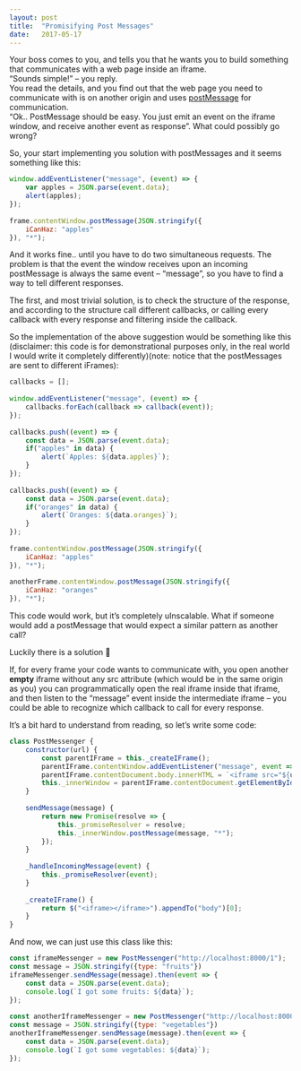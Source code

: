 ```yaml
---
layout: post
title:  "Promisifying Post Messages"
date:   2017-05-17
---
```


Your boss comes to you, and tells you that he wants you to build something that communicates with a web page inside an iframe.  
“Sounds simple!” – you reply.  
You read the details, and you find out that the web page you need to communicate with is on another origin and uses  [postMessage](https://developer.mozilla.org/en-US/docs/Web/API/Window/postMessage)  for communication.  
“Ok.. PostMessage should be easy. You just emit an event on the iframe window, and receive another event as response”. What could possibly go wrong?

So, your start implementing you solution with postMessages and it seems something like this:

```javascript
window.addEventListener("message", (event) => {
    var apples = JSON.parse(event.data);
    alert(apples);
});
 
frame.contentWindow.postMessage(JSON.stringify({
    iCanHaz: "apples"
}), "*");
```

And it works fine.. until you have to do two simultaneous requests. The problem is that the event the window receives upon an incoming postMessage is always the same event – “message”, so you have to find a way to tell different responses.

The first, and most trivial solution, is to check the structure of the response, and according to the structure call different callbacks, or calling every callback with every response and filtering inside the callback.

So the implementation of the above suggestion would be something like this (disclaimer: this code is for demonstrational purposes only, in the real world I would write it completely differently)(note: notice that the postMessages are sent to different iFrames):

```javascript
callbacks = [];
 
window.addEventListener("message", (event) => {
    callbacks.forEach(callback => callback(event));
});
 
callbacks.push((event) => {
    const data = JSON.parse(event.data);
    if("apples" in data) {
        alert(`Apples: ${data.apples}`);
    }
});
 
callbacks.push((event) => {
    const data = JSON.parse(event.data);
    if("oranges" in data) {
        alert(`Oranges: ${data.oranges}`);
    }
});
 
frame.contentWindow.postMessage(JSON.stringify({
    iCanHaz: "apples"
}), "*");
 
anotherFrame.contentWindow.postMessage(JSON.stringify({
    iCanHaz: "oranges"
}), "*");
```

This code would work, but it’s completely uInscalable. What if someone would add a postMessage that would expect a similar pattern as another call?

Luckily there is a solution 🙂

If, for every frame your code wants to communicate with, you open another  **empty**  iframe without any src attribute (which would be in the same origin as you) you can programmatically open the real iframe inside that iframe, and then listen to the “message” event inside the intermediate iframe – you could be able to recognize which callback to call for every response.

It’s a bit hard to understand from reading, so let’s write some code:

```javascript
class PostMessenger {
    constructor(url) {
        const parentIFrame = this._createIFrame();
        parentIFrame.contentWindow.addEventListener("message", event => this._handleIncomingMessage(event));
        parentIFrame.contentDocument.body.innerHTML = `<iframe src="${url}" id="inner_frame"></iframe>`;
        this._innerWindow = parentIFrame.contentDocument.getElementById("inner_frame").contentWindow;
    }
 
    sendMessage(message) {
        return new Promise(resolve => {
            this._promiseResolver = resolve;
            this._innerWindow.postMessage(message, "*");
        });
    }
 
    _handleIncomingMessage(event) {
        this._promiseResolver(event);
    }
 
    _createIFrame() {
        return $("<iframe></iframe>").appendTo("body")[0];
    }
}
```

And now, we can just use this class like this:

```javascript
const iframeMessenger = new PostMessenger("http://localhost:8000/1");
const message = JSON.stringify({type: "fruits"})
iframeMessenger.sendMessage(message).then(event => {
    const data = JSON.parse(event.data);
    console.log(`I got some fruits: ${data}`);
});
 
const anotherIframeMessenger = new PostMessenger("http://localhost:8000/2");
const message = JSON.stringify({type: "vegetables"})
anotherIframeMessenger.sendMessage(message).then(event => {
    const data = JSON.parse(event.data);
    console.log(`I got some vegetables: ${data}`);
});
```